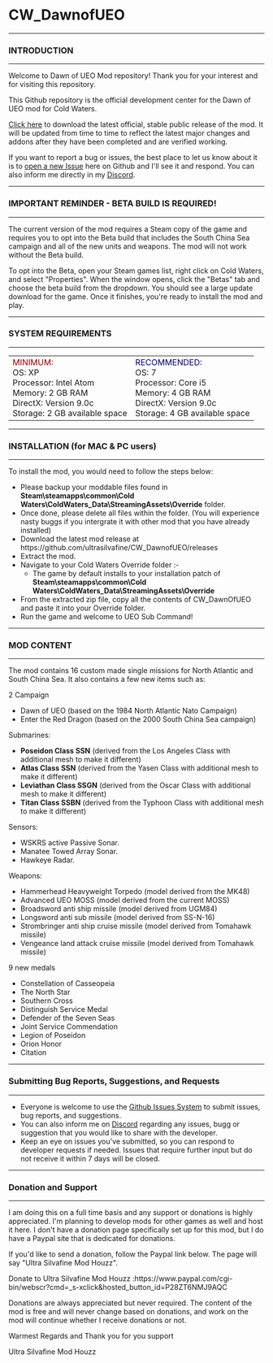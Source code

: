 # CW_DawnofUEO
<hr/>
<h3>INTRODUCTION</h3>
<hr/>
<p>Welcome to Dawn of UEO Mod repository! Thank you for your interest and for visiting this repository.</p>
<p>This Github repository is the official development center for the Dawn of UEO mod for Cold Waters.</p>
<p><a href= "https://github.com/ultrasilvafine/CW_DawnofUEO/releases">Click here</a> to download the latest official, stable public release of the mod. It will be updated from time to time to reflect the latest major changes and addons after they have been completed and are verified working.</p>
<p>If you want to report a bug or issues, the best place to let us know about it is to <a href="https://github.com/ultrasilvafine/CW_DawnofUEO/issues">open a new Issue</a> here on Github and I'll see it and respond. You can also inform me directly in my <a href="https://discord.gg/byn5GrV">Discord</a>.</p>
<hr/>
<h3>IMPORTANT REMINDER - BETA BUILD IS REQUIRED!</h3>
<hr/>
<p>The current version of the mod requires a Steam copy of the game and requires you to opt into the Beta build that includes the South China Sea campaign and all of the new units and weapons. The mod will not work without the Beta build. </p>
<p>To opt into the Beta, open your Steam games list, right click on Cold Waters, and select "Properties". When the window opens, click the "Betas" tab and choose the beta build from the dropdown. You should see a large update download for the game. Once it finishes, you're ready to install the mod and play.</p>
<hr/>
<h3>SYSTEM REQUIREMENTS</h3>
<hr/>
<table width="60%" border="0" align="center">
  <tr>
    <td>
    <font color="#990000">MINIMUM:</font><br />
<font>OS: XP</font><br />
<font>Processor: Intel Atom</font><br />
<font>Memory: 2 GB RAM</font><br />
<font>DirectX: Version 9.0c</font><br />
<font>Storage: 2 GB available space</font><br />
    </td>
    <td>
    <font color="#000066">RECOMMENDED:</font><br />
<font>OS: 7</font><br />
<font>Processor: Core i5</font><br />
<font>Memory: 4 GB RAM</font><br />
<font>DirectX: Version 9.0c</font><br />
<font>Storage: 4 GB available space</font><br />
    </td>
  </tr>
</table>
<hr/>
<h3>INSTALLATION (for MAC &amp; PC users)</h3>
<hr/>
<p>To install the mod, you would need to follow the steps below:</p>
<ul>
	<li>Please backup your moddable files found in <b>Steam\steamapps\common\Cold Waters\ColdWaters_Data\StreamingAssets\Override</b> folder. </li>
    <li>Once done, please delete all files within the folder. (You will experience nasty buggs if you intergrate it with other mod that you have already installed)</li>
	<li>Download the latest mod release at https://github.com/ultrasilvafine/CW_DawnofUEO/releases</li>
    <li>Extract the mod.</li>
    <li>Navigate to your Cold Waters Override folder :-
 		<ul>
        	<li>The game by default installs to your installation patch of <b>Steam\steamapps\common\Cold Waters\ColdWaters_Data\StreamingAssets\Override</b></li>
        </ul>
    </li>
    <li>From the extracted zip file, copy all the contents of CW_DawnOfUEO and paste it into your Override folder.</li>
    <li>Run the game and welcome to UEO Sub Command!</li>
</ul>
<hr>
<h3>MOD CONTENT</h3>
<hr/>
<p>The mod contains 16 custom made single missions for North Atlantic and South China Sea. It also contains a few new items such as:</p>

2 Campaign
<ul>
	<li>Dawn of UEO (based on the 1984 North Atlantic Nato Campaign)</li>
    <li>Enter the Red Dragon (based on the 2000 South China Sea campaign)</li>
</ul>
Submarines:
<ul>
    <li><b>Poseidon Class SSN</b> (derived from the Los Angeles Class with additional mesh to make it different)</li>
    <li><b>Atlas Class SSN</b> (derived from the Yasen Class with additional mesh to make it different)</li>
    <li><b>Leviathan Class SSGN</b> (derived from the Oscar Class with additional mesh to make it different)</li>
    <li><b>Titan Class SSBN</b> (derived from the Typhoon Class with additional mesh to make it different)</li>
</ul>
Sensors:
<ul>
    <li>WSKRS active Passive Sonar.</li>
    <li>Manatee Towed Array Sonar.</li>
    <li>Hawkeye Radar.</li>
</ul>
Weapons:
<ul>
    <li>Hammerhead Heavyweight Torpedo (model derived from the MK48)</li>
    <li>Advanced UEO MOSS (model derived from the current MOSS)</li>
    <li>Broadsword anti ship missile (model derived from UGM84)</li>
    <li>Longsword anti sub missile (model derived from SS-N-16)</li>
    <li>Strombringer  anti ship cruise missile (model derived from Tomahawk missile)</li>
    <li>Vengeance land attack cruise missile (model derived from Tomahawk missile)</li>
</ul>
9 new medals
<ul>
    <li>Constellation of Casseopeia</li>
    <li>The North Star</li>
    <li>Southern Cross</li>
    <li>Distinguish Service Medal</li>
    <li>Defender of the Seven Seas</li>
    <li>Joint Service Commendation</li>
    <li>Legion of Poseidon</li>
    <li>Orion Honor</li>
    <li>Citation</li>
</ul>
<hr/>
<h3>Submitting Bug Reports, Suggestions, and Requests</h3>
<hr/>
<ul>
	<li>Everyone is welcome to use the <a href="https://github.com/ultrasilvafine/CW_DawnofUEO/issues">Github Issues System</a> to submit issues, bug reports, and suggestions.</li>
    <li>You can also inform me on <a href="https://discord.gg/byn5GrV">Discord</a> regarding any issues, bugg or suggestion that you would like to share with the developer.</li>
    <li>Keep an eye on issues you've submitted, so you can respond to developer requests if needed. Issues that require further input but do not receive it within 7 days will be closed.</li>
</ul>
<hr/>
<h3>Donation and Support</h3>
<hr/>
<p>I am doing this on a full time basis and any support or donations is highly appreciated. I'm planning to develop mods for other games as well and host it here. I don't have a donation page specifically set up for this mod, but I do have a Paypal site that is dedicated for donations. 
<p>If you'd like to send a donation, follow the Paypal link below. The page will say "Ultra Silvafine Mod Houzz".</p>
<p> Donate to Ultra Silvafine Mod Houzz :https://www.paypal.com/cgi-bin/webscr?cmd=_s-xclick&hosted_button_id=P28ZT6NMJ9AQC</p>

<p>Donations are always appreciated but never required. The content of the mod is free and will never change based on donations, and work on the mod will continue whether I receive donations or not.</p>
<p>Warmest Regards and Thank you for you support</p>
<p>Ultra Silvafine Mod Houzz</p>
